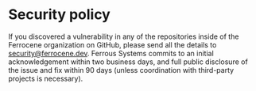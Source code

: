 # Security policy

If you discovered a vulnerability in any of the repositories inside of the
Ferrocene organization on GitHub, please send all the details to
security@ferrocene.dev. Ferrous Systems commits to an initial acknowledgement
within two business days, and full public disclosure of the issue and fix
within 90 days (unless coordination with third-party projects is necessary).
